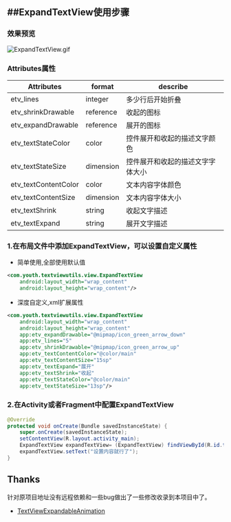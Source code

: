 ##ExpandTextView使用步骤
---
### 效果预览
![ExpandTextView.gif](http://oceh51kku.bkt.clouddn.com/ExpandTextView.gif)
### Attributes属性
| Attributes|format|describe
| ---|---|---|
| etv_lines| integer | 多少行后开始折叠
| etv_shrinkDrawable| reference | 收起的图标
| etv_expandDrawable|reference  | 展开的图标
| etv_textStateColor| color| 控件展开和收起的描述文字颜色
| etv_textStateSize|dimension  | 控件展开和收起的描述文字字体大小
| etv_textContentColor|color | 文本内容字体颜色
| etv_textContentSize|dimension  | 文本内容字体大小
| etv_textShrink|string | 收起文字描述
| etv_textExpand|string | 展开文字描述
### 1.在布局文件中添加ExpandTextView，可以设置自定义属性
* 简单使用,全部使用默认值
```xml
<com.youth.textviewutils.view.ExpandTextView
    android:layout_width="wrap_content"
    android:layout_height="wrap_content"/>
```
* 深度自定义,xml扩展属性
```xml
<com.youth.textviewutils.view.ExpandTextView
    android:layout_width="wrap_content"
    android:layout_height="wrap_content"
    app:etv_expandDrawable="@mipmap/icon_green_arrow_down"
    app:etv_lines="5"
    app:etv_shrinkDrawable="@mipmap/icon_green_arrow_up"
    app:etv_textContentColor="@color/main"
    app:etv_textContentSize="15sp"
    app:etv_textExpand="展开"
    app:etv_textShrink="收起"
    app:etv_textStateColor="@color/main"
    app:etv_textStateSize="13sp"/>
```
### 2.在Activity或者Fragment中配置ExpandTextView

```java
@Override
protected void onCreate(Bundle savedInstanceState) {
    super.onCreate(savedInstanceState);
    setContentView(R.layout.activity_main);
    ExpandTextView expandTextView= (ExpandTextView) findViewById(R.id.tv_expand);
    expandTextView.setText("设置内容就行了");
}
```

## Thanks
针对原项目地址没有远程依赖和一些bug做出了一些修改收录到本项目中了。
- [TextViewExpandableAnimation](https://github.com/freecats/TextViewExpandableAnimation)